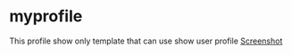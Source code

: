 # myprofile
This profile show only template that can use show user profile 
[Screenshot](https://github.com/Kaushal-sharma/myprofile/blob/ee2a1e4bca996c8ee0e9ac95156ca8e790f9e103/Screenshot.png)
